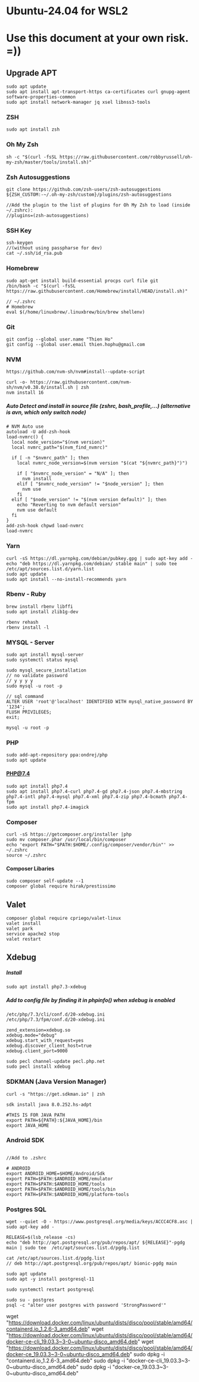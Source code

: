 # Ubuntu-24.04 for WSL2
# Use this document at your own risk. =))

## Upgrade APT

```
sudo apt update
sudo apt install apt-transport-https ca-certificates curl gnupg-agent software-properties-common
sudo apt install network-manager jq xsel libnss3-tools
```

### ZSH

```
sudo apt install zsh
```

### Oh My Zsh

```
sh -c "$(curl -fsSL https://raw.githubusercontent.com/robbyrussell/oh-my-zsh/master/tools/install.sh)"
```

### Zsh Autosuggestions

```
git clone https://github.com/zsh-users/zsh-autosuggestions ${ZSH_CUSTOM:-~/.oh-my-zsh/custom}/plugins/zsh-autosuggestions

//Add the plugin to the list of plugins for Oh My Zsh to load (inside ~/.zshrc):
//plugins=(zsh-autosuggestions)
```

### SSH Key

```
ssh-keygen
//(without using passpharse for dev)
cat ~/.ssh/id_rsa.pub
```

### Homebrew

```
sudo apt-get install build-essential procps curl file git
/bin/bash -c "$(curl -fsSL https://raw.githubusercontent.com/Homebrew/install/HEAD/install.sh)"

// ~/.zshrc
# Homebrew
eval $(/home/linuxbrew/.linuxbrew/bin/brew shellenv)
```

### Git

```
git config --global user.name "Thien Ho"
git config --global user.email thien.hophu@gmail.com
```

### NVM

```
https://github.com/nvm-sh/nvm#install--update-script

curl -o- https://raw.githubusercontent.com/nvm-sh/nvm/v0.38.0/install.sh | zsh
nvm install 16
```

##### Auto Detect and install in source file (zshrc, bash_profile,...) (alternative is avn, which only switch node)

```
# NVM Auto use
autoload -U add-zsh-hook
load-nvmrc() {
  local node_version="$(nvm version)"
  local nvmrc_path="$(nvm_find_nvmrc)"

  if [ -n "$nvmrc_path" ]; then
    local nvmrc_node_version=$(nvm version "$(cat "${nvmrc_path}")")

    if [ "$nvmrc_node_version" = "N/A" ]; then
      nvm install
    elif [ "$nvmrc_node_version" != "$node_version" ]; then
      nvm use
    fi
  elif [ "$node_version" != "$(nvm version default)" ]; then
    echo "Reverting to nvm default version"
    nvm use default
  fi
}
add-zsh-hook chpwd load-nvmrc
load-nvmrc
```

### Yarn

```
curl -sS https://dl.yarnpkg.com/debian/pubkey.gpg | sudo apt-key add -
echo "deb https://dl.yarnpkg.com/debian/ stable main" | sudo tee /etc/apt/sources.list.d/yarn.list
sudo apt update
sudo apt install --no-install-recommends yarn
```

### Rbenv - Ruby

```
brew install rbenv libffi
sudo apt install zlib1g-dev

rbenv rehash
rbenv install -l
```

### MYSQL - Server

```
sudo apt install mysql-server
sudo systemctl status mysql

sudo mysql_secure_installation
// no validate password
// y y y y
sudo mysql -u root -p

// sql command
ALTER USER 'root'@'localhost' IDENTIFIED WITH mysql_native_password BY '1234';
FLUSH PRIVILEGES;
exit;

mysql -u root -p
```

### PHP

```
sudo add-apt-repository ppa:ondrej/php
sudo apt update
```

#### PHP@7.4

```
sudo apt install php7.4
sudo apt install php7.4-curl php7.4-gd php7.4-json php7.4-mbstring php7.4-intl php7.4-mysql php7.4-xml php7.4-zip php7.4-bcmath php7.4-fpm
sudo apt install php7.4-imagick
```

### Composer

```
curl -sS https://getcomposer.org/installer |php
sudo mv composer.phar /usr/local/bin/composer
echo 'export PATH="$PATH:$HOME/.config/composer/vendor/bin"' >> ~/.zshrc
source ~/.zshrc
```

#### Composer Libaries

```
sudo composer self-update --1
composer global require hirak/prestissimo
```

## Valet

```
composer global require cpriego/valet-linux
valet install
valet park
service apache2 stop
valet restart
```

## Xdebug

##### Install

```
sudo apt install php7.3-xdebug
```

##### Add to config file by finding it in phpinfo() when xdebug is enabled

```
/etc/php/7.3/cli/conf.d/20-xdebug.ini
/etc/php/7.3/fpm/conf.d/20-xdebug.ini
```

```
zend_extension=xdebug.so
xdebug.mode="debug"
xdebug.start_with_request=yes
xdebug.discover_client_host=true
xdebug.client_port=9000
```

```
sudo pecl channel-update pecl.php.net
sudo pecl install xdebug
```

### SDKMAN (Java Version Manager)

```
curl -s "https://get.sdkman.io" | zsh

sdk install java 8.0.252.hs-adpt

#THIS IS FOR JAVA PATH
export PATH=${PATH}:${JAVA_HOME}/bin
export JAVA_HOME
```

### Android SDK

```

//Add to .zshrc

# ANDROID
export ANDROID_HOME=$HOME/Android/Sdk
export PATH=$PATH:$ANDROID_HOME/emulator
export PATH=$PATH:$ANDROID_HOME/tools
export PATH=$PATH:$ANDROID_HOME/tools/bin
export PATH=$PATH:$ANDROID_HOME/platform-tools
```


### Postgres SQL

```
wget --quiet -O - https://www.postgresql.org/media/keys/ACCC4CF8.asc | sudo apt-key add -

RELEASE=$(lsb_release -cs)
echo "deb http://apt.postgresql.org/pub/repos/apt/ ${RELEASE}"-pgdg main | sudo tee  /etc/apt/sources.list.d/pgdg.list

cat /etc/apt/sources.list.d/pgdg.list
// deb http://apt.postgresql.org/pub/repos/apt/ bionic-pgdg main

sudo apt update
sudo apt -y install postgresql-11

sudo systemctl restart postgresql

sudo su - postgres
psql -c "alter user postgres with password 'StrongPassword'"
```

wget "https://download.docker.com/linux/ubuntu/dists/disco/pool/stable/amd64/containerd.io_1.2.6-3_amd64.deb"
wget "https://download.docker.com/linux/ubuntu/dists/disco/pool/stable/amd64/docker-ce-cli_19.03.3~3-0~ubuntu-disco_amd64.deb"
wget "https://download.docker.com/linux/ubuntu/dists/disco/pool/stable/amd64/docker-ce_19.03.3~3-0~ubuntu-disco_amd64.deb"
sudo dpkg -i "containerd.io_1.2.6-3_amd64.deb"
sudo dpkg -i "docker-ce-cli_19.03.3~3-0~ubuntu-disco_amd64.deb"
sudo dpkg -i "docker-ce_19.03.3~3-0~ubuntu-disco_amd64.deb"
